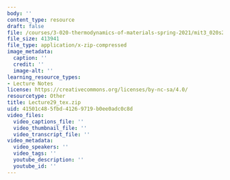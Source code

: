```yaml
---
body: ''
content_type: resource
draft: false
file: /courses/3-020-thermodynamics-of-materials-spring-2021/mit3_020s21_lecture29_tex.zip
file_size: 413941
file_type: application/x-zip-compressed
image_metadata:
  caption: ''
  credit: ''
  image-alt: ''
learning_resource_types:
- Lecture Notes
license: https://creativecommons.org/licenses/by-nc-sa/4.0/
resourcetype: Other
title: Lecture29_tex.zip
uid: 41501c48-5fbd-4126-9719-b0ee0adc0c8d
video_files:
  video_captions_file: ''
  video_thumbnail_file: ''
  video_transcript_file: ''
video_metadata:
  video_speakers: ''
  video_tags: ''
  youtube_description: ''
  youtube_id: ''
---
```

